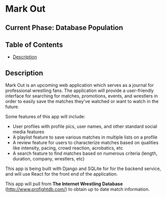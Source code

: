 # Mark Out

## Current Phase: Database Population
## Table of Contents
- [Description](#description)

## Description

Mark Out is an upcoming web application which serves as a journal for professional wrestling fans. The application will provide a user-friendly interface for searching for matches, promotions, events, and wrestlers in order to easily save the matches they've watched or want to watch in the future.

Some features of this app will include:
- User profiles with profile pics, user names, and other standard social media features
- A playlist feature to save various matches in multiple lists on a profile
- A review feature for users to characterize matches based on qualities like intensity, pacing, crowd reaction, acrobatics, etc
- A search feature to find matches based on numerous criteria (length, duration, company, wrestlers, etc)

This app is being built with Django and SQLite for for the backend service, and will use React for the front end of the application.

This app will pull from **The Internet Wrestling Database** (http://www.profightdb.com/) to obtain up to date match information.
